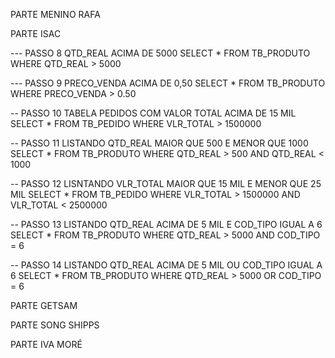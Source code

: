 PARTE MENINO RAFA





PARTE ISAC

--- PASSO 8 QTD_REAL ACIMA DE 5000
SELECT * FROM TB_PRODUTO
WHERE QTD_REAL > 5000

--- PASSO 9 PRECO_VENDA ACIMA DE 0,50
SELECT * FROM TB_PRODUTO
WHERE PRECO_VENDA > 0.50

-- PASSO 10 TABELA PEDIDOS COM VALOR TOTAL ACIMA DE 15 MIL
SELECT * FROM TB_PEDIDO
WHERE VLR_TOTAL > 1500000

-- PASSO 11 LISTANDO QTD_REAL MAIOR QUE 500 E MENOR QUE 1000
SELECT * FROM TB_PRODUTO
WHERE QTD_REAL > 500 AND QTD_REAL < 1000

-- PASSO 12 LISNTANDO VLR_TOTAL MAIOR QUE 15 MIL E MENOR QUE 25 MIL
SELECT * FROM TB_PEDIDO
WHERE VLR_TOTAL > 1500000 AND VLR_TOTAL < 2500000

-- PASSO 13 LISTANDO QTD_REAL ACIMA DE 5 MIL E COD_TIPO IGUAL A 6
SELECT * FROM TB_PRODUTO
WHERE QTD_REAL > 5000 AND COD_TIPO = 6 

-- PASSO 14 LISTANDO QTD_REAL ACIMA DE 5 MIL OU COD_TIPO IGUAL A 6
SELECT * FROM TB_PRODUTO
WHERE QTD_REAL > 5000 OR COD_TIPO = 6








PARTE GETSAM





PARTE SONG SHIPPS





PARTE IVA MORÉ
